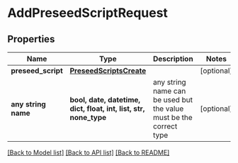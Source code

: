 # AddPreseedScriptRequest


## Properties
Name | Type | Description | Notes
------------ | ------------- | ------------- | -------------
**preseed_script** | [**PreseedScriptsCreate**](PreseedScriptsCreate.md) |  | [optional] 
**any string name** | **bool, date, datetime, dict, float, int, list, str, none_type** | any string name can be used but the value must be the correct type | [optional]

[[Back to Model list]](../README.md#documentation-for-models) [[Back to API list]](../README.md#documentation-for-api-endpoints) [[Back to README]](../README.md)


